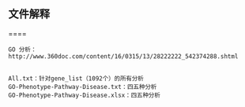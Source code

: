 ## 文件解释
====

    GO 分析：http://www.360doc.com/content/16/0315/13/28222222_542374288.shtml
	
	
	All.txt：针对gene_list（1092个）的所有分析
	GO-Phenotype-Pathway-Disease.txt：四五种分析
	GO-Phenotype-Pathway-Disease.xlsx：四五种分析
